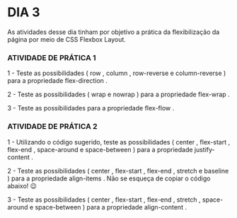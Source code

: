# DIA 3

As atividades desse dia tinham por objetivo a prática da flexibilização da página por meio de CSS Flexbox Layout.


### ATIVIDADE DE PRÁTICA 1

1 - Teste as possibilidades ( row , column , row-reverse e column-reverse ) para a propriedade flex-direction .

2 - Teste as possibilidades ( wrap e nowrap ) para a propriedade flex-wrap .

3 - Teste as possibilidades para a propriedade flex-flow .




### ATIVIDADE DE PRÁTICA 2

1 - Utilizando o código sugerido, teste as possibilidades ( center , flex-start , flex-end , space-around e space-between ) para a propriedade justify-content .

2 - Teste as possibilidades ( center , flex-start , flex-end , stretch e baseline ) para a propriedade align-items . Não se esqueça de copiar o código abaixo! 😉

3 - Teste as possibilidades ( center , flex-start , flex-end , stretch , space-around e space-between ) para a propriedade align-content .


